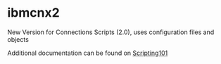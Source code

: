 ibmcnx2
=======

New Version for Connections Scripts (2.0), uses configuration files and objects

Additional documentation can be found on [Scripting101](http://scripting101.org)
